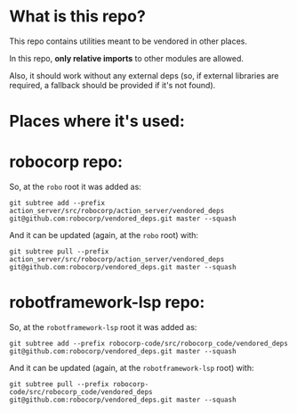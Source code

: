 # What is this repo?

This repo contains utilities meant to be vendored in other places.

In this repo, **only relative imports** to other modules are allowed.

Also, it should work without any external deps (so, if external libraries
are required, a fallback should be provided if it's not found).

# Places where it's used:

# robocorp repo:

So, at the `robo` root it was added as:

```
git subtree add --prefix action_server/src/robocorp/action_server/vendored_deps git@github.com:robocorp/vendored_deps.git master --squash
```

And it can be updated (again, at the `robo` root) with:

```
git subtree pull --prefix action_server/src/robocorp/action_server/vendored_deps git@github.com:robocorp/vendored_deps.git master --squash
```

# robotframework-lsp repo:

So, at the `robotframework-lsp` root it was added as:

```
git subtree add --prefix robocorp-code/src/robocorp_code/vendored_deps git@github.com:robocorp/vendored_deps.git master --squash
```

And it can be updated (again, at the `robotframework-lsp` root) with:

```
git subtree pull --prefix robocorp-code/src/robocorp_code/vendored_deps git@github.com:robocorp/vendored_deps.git master --squash
```

